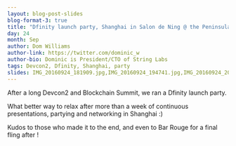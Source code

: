 ```yaml
---
layout: blog-post-slides
blog-format-3: true
title: "Dfinity launch party, Shanghai in Salon de Ning @ the Peninsula Hotel"
day: 24
month: Sep
author: Dom Williams
author-link: https://twitter.com/dominic_w
author-bio: Dominic is President/CTO of String Labs
tags: Devcon2, Dfinity, Shanghai, party
slides: IMG_20160924_181909.jpg,IMG_20160924_194741.jpg,IMG_20160924_201931.jpg,IMG_20160924_201959.jpg,IMG_20160924_220137.jpg
---
```


After a long Devcon2 and Blockchain Summit, we ran a Dfinity launch party.

What better way to relax after more than a week of continuous presentations, partying and networking in Shanghai :)

Kudos to those who made it to the end, and even to Bar Rouge for a final fling after !
